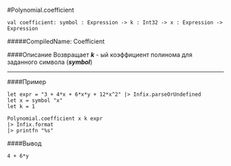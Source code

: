 #Polynomial.coefficient

	val coefficient: symbol : Expression -> k : Int32 -> x : Expression ->  Expression


#####CompiledName: Coefficient


####Описание
Возвращает ***k*** - ый коэффициент полинома для заданного символа (***symbol***)

----------

####Пример
    
    let expr = "3 + 4*x + 6*x*y + 12*x^2" |> Infix.parseOrUndefined
    let x = symbol "x"
    let k = 1
    
    Polynomial.coefficient x k expr
    |> Infix.format
    |> printfn "%s"

####Вывод
    
    4 + 6*y
